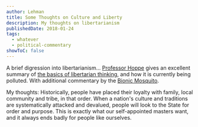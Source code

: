```yaml
---
author: Lehman
title: Some Thoughts on Culture and Liberty
description: My thoughts on libertarianism
publishedDate: 2018-01-24
tags:
  - whatever
  - political-commentary
showToC: false
---
```


A brief digression into libertarianism... [Professor Hoppe](http://www.hanshoppe.com/) gives an excellent summary of [the basics of libertarian thinking](https://www.lewrockwell.com/2018/01/hans-hermann-hoppe/on-getting-libertarianism-right/), and how it is currently being polluted. With additional commentary by the [Bionic Mosquito](https://bionicmosquito.blogspot.com/2018/01/dilly-dilly.html).

My thoughts: Historically, people have placed their loyalty with family, local community and tribe, in that order. When a nation's culture and traditions are systematically attacked and devalued, people will look to the State for order and purpose. This is exactly what our self-appointed masters want, and it always ends badly for people like ourselves.
